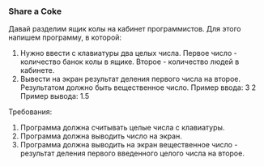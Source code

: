 
### Share a Coke

Давай разделим ящик колы на кабинет программистов. Для этого напишем программу, в которой:
1. Нужно ввести с клавиатуры два целых числа. Первое число - количество банок колы в ящике. Второе - количество людей в кабинете.
2. Вывести на экран результат деления первого числа на второе.
Результатом должно быть вещественное число.
Пример ввода:
3
2
Пример вывода:
1.5


Требования:
1.	Программа должна считывать целые числа c клавиатуры.
2.	Программа должна выводить число на экран.
3.	Программа должна выводить на экран вещественное число - результат деления первого введенного целого числа на второе.


